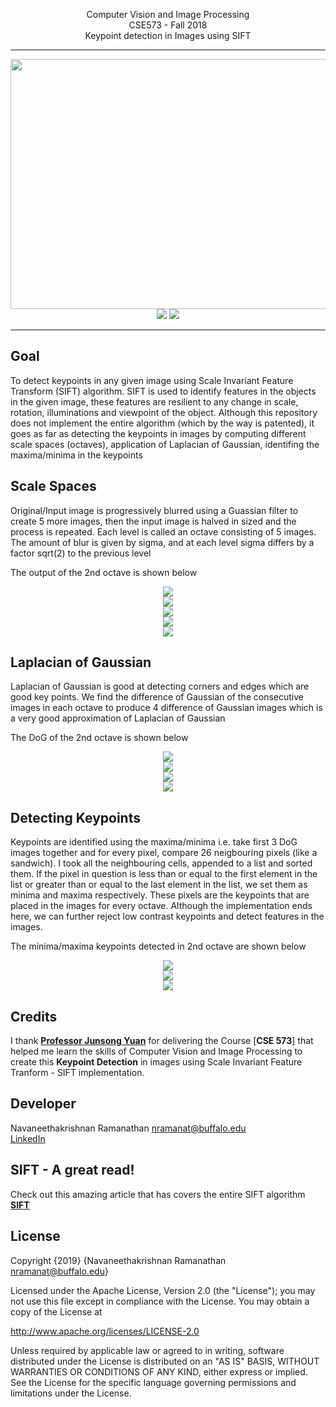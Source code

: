 <p align="center">Computer Vision and Image Processing</br>CSE573 - Fall 2018</br>Keypoint detection in Images using SIFT</p>

--------------------------

<p align="center">
  <img width="640" height="400" src="https://github.com/sudonav/ImageKeypointRecognition/blob/master/task2.jpg"></br>
  <img src="https://github.com/sudonav/ImageKeypointRecognition/blob/master/Output/Octave_2_Keypoint%20Image_2.png">
  <img src="https://github.com/sudonav/ImageKeypointRecognition/blob/master/Output/Octave_2_Output%20Image.png">
</p>

-------

Goal
-------
To detect keypoints in any given image using Scale Invariant Feature Transform (SIFT) algorithm. SIFT is used to identify features in the objects in the given image, these features are resilient to any change in scale, rotation, illuminations and viewpoint of the object. Although this repository does not implement the entire algorithm (which by the way is patented), it goes as far as detecting the keypoints in images by computing different scale spaces (octaves), application of Laplacian of Gaussian, identifing the maxima/minima in the keypoints

Scale Spaces
-------
Original/Input image is progressively blurred using a Guassian filter to create 5 more images, then the input image is halved in sized and the process is repeated. Each level is called an octave consisting of 5 images. The amount of blur is given by sigma, and at each level sigma differs by a factor sqrt(2) to the previous level

The output of the 2nd octave is shown below

<p align="center">
  <img src="https://github.com/sudonav/ImageKeypointRecognition/blob/master/Output/Octave_2_Gaussian%20Image_1.png"></br>
  <img src="https://github.com/sudonav/ImageKeypointRecognition/blob/master/Output/Octave_2_Gaussian%20Image_2.png"></br>
  <img src="https://github.com/sudonav/ImageKeypointRecognition/blob/master/Output/Octave_2_Gaussian%20Image_3.png"></br>
  <img src="https://github.com/sudonav/ImageKeypointRecognition/blob/master/Output/Octave_2_Gaussian%20Image_4.png"></br>
  <img src="https://github.com/sudonav/ImageKeypointRecognition/blob/master/Output/Octave_2_Gaussian%20Image_5.png"></br>
</p>

Laplacian of Gaussian
-------

Laplacian of Gaussian is good at detecting corners and edges which are good key points. We find the difference of Gaussian of the consecutive images in each octave to produce 4 difference of Gaussian images which is a very good approximation of Laplacian of Gaussian

The DoG of the 2nd octave is shown below

<p align="center">
  <img src="https://github.com/sudonav/ImageKeypointRecognition/blob/master/Output/Octave_2_DifferenceOfGaussian_1.png"></br>
  <img src="https://github.com/sudonav/ImageKeypointRecognition/blob/master/Output/Octave_2_DifferenceOfGaussian_2.png"></br>
  <img src="https://github.com/sudonav/ImageKeypointRecognition/blob/master/Output/Octave_2_DifferenceOfGaussian_3.png"></br>
  <img src="https://github.com/sudonav/ImageKeypointRecognition/blob/master/Output/Octave_2_DifferenceOfGaussian_4.png"></br>
</p>

Detecting Keypoints
-------

Keypoints are identified using the maxima/minima i.e. take first 3 DoG images together and for every pixel, compare 26 neigbouring pixels (like a sandwich). I took all the neighbouring cells, appended to a list and sorted them. If the pixel in question is less than or equal to the first element in the list or greater than or equal to the last element in the list, we set them as minima and maxima respectively. These pixels are the keypoints that are placed in the images for every octave. Although the implementation ends here, we can further reject low contrast keypoints and detect features in the images.

The minima/maxima keypoints detected in 2nd octave are shown below

<p align="center">
  <img src="https://github.com/sudonav/ImageKeypointRecognition/blob/master/Output/Octave_2_Keypoint%20Image_1.png"></br>
  <img src="https://github.com/sudonav/ImageKeypointRecognition/blob/master/Output/Octave_2_Keypoint%20Image_2.png"></br>
  <img src="https://github.com/sudonav/ImageKeypointRecognition/blob/master/Output/Octave_2_Output%20Image.png"></br>
</p>


Credits
-------
I thank [**Professor Junsong Yuan**](https://cse.buffalo.edu/~jsyuan/index.html) for delivering the Course [**CSE 573**] that helped me learn the skills of Computer Vision and Image Processing to create this **Keypoint Detection** in images using Scale Invariant Feature Tranform - SIFT implementation.

Developer
---------
Navaneethakrishnan Ramanathan nramanat@buffalo.edu</br>
[LinkedIn](https://www.linkedin.com/in/nramanat/)

SIFT - A great read!
---------
Check out this amazing article that has covers the entire SIFT algorithm [**SIFT**](http://aishack.in/tutorials/sift-scale-invariant-feature-transform-keypoints/)

License
----------
Copyright {2019} 
{Navaneethakrishnan Ramanathan nramanat@buffalo.edu} 

Licensed under the Apache License, Version 2.0 (the "License"); you may not use this file except in compliance with the License. You may obtain a copy of the License at

http://www.apache.org/licenses/LICENSE-2.0

Unless required by applicable law or agreed to in writing, software distributed under the License is distributed on an "AS IS" BASIS, WITHOUT WARRANTIES OR CONDITIONS OF ANY KIND, either express or implied. See the License for the specific language governing permissions and limitations under the License.
